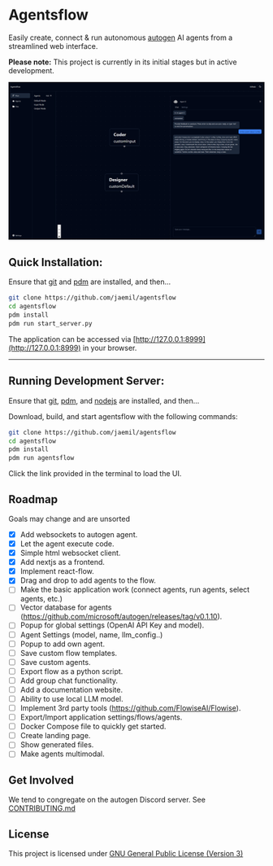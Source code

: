 # Agentsflow

Easily create, connect & run autonomous [autogen](https://github.com/microsoft/autogen) AI agents from a streamlined web interface.

**Please note:** This project is currently in its initial stages but in active development.

![AgentFlow Design](docs/images/design.png)

## Quick Installation:

Ensure that [git](https://cli.github.com) and [pdm](https://pdm.fming.dev/latest/#installation) are installed, and then...

```bash
git clone https://github.com/jaemil/agentsflow
cd agentsflow
pdm install
pdm run start_server.py
```

The application can be accessed via [http://127.0.0.1:8999](http://127.0.0.1:8999) in your browser.

---

## Running Development Server:

Ensure that [git](https://cli.github.com), [pdm](https://pdm.fming.dev/latest/#installation), and [nodejs](https://nodejs.org/de/download) are installed, and then...

Download, build, and start agentsflow with the following commands:

```bash
git clone https://github.com/jaemil/agentsflow
cd agentsflow
pdm install
pdm run agentsflow
```

Click the link provided in the terminal to load the UI.

## Roadmap

Goals may change and are unsorted

- [x] Add websockets to autogen agent.
- [x] Let the agent execute code.
- [x] Simple html websocket client.
- [x] Add nextjs as a frontend.
- [x] Implement react-flow.
- [x] Drag and drop to add agents to the flow.
- [ ] Make the basic application work (connect agents, run agents, select agents, etc.)
- [ ] Vector database for agents (https://github.com/microsoft/autogen/releases/tag/v0.1.10).
- [ ] Popup for global settings (OpenAI API Key and model).
- [ ] Agent Settings (model, name, llm_config..)
- [ ] Popup to add own agent.
- [ ] Save custom flow templates.
- [ ] Save custom agents.
- [ ] Export flow as a python script.
- [ ] Add group chat functionality.
- [ ] Add a documentation website.
- [ ] Ability to use local LLM model.
- [ ] Implement 3rd party tools (https://github.com/FlowiseAI/Flowise).
- [ ] Export/Import application settings/flows/agents.
- [ ] Docker Compose file to quickly get started.
- [ ] Create landing page.
- [ ] Show generated files.
- [ ] Make agents multimodal.

## Get Involved

We tend to congregate on the autogen Discord server. See [CONTRIBUTING.md](CONTRIBUTING.md)

## License

This project is licensed under [GNU General Public License (Version 3)](LICENSE.md)
